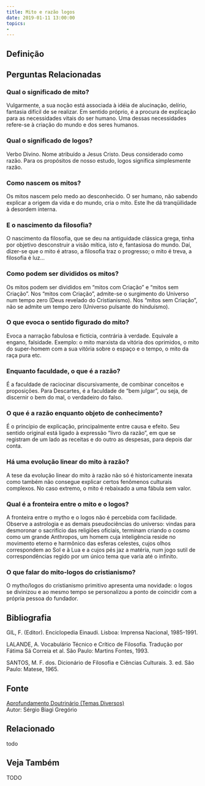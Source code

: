 ```yaml
---
title: Mito e razão logos
date: 2019-01-11 13:00:00
topics: 
- 
---
```


## Definição


## Perguntas Relacionadas

### Qual o significado de mito?
Vulgarmente, a sua noção está associada à idéia de alucinação,
delírio, fantasia difícil de se realizar. Em sentido próprio, é a
procura de explicação para as necessidades vitais do ser humano. Uma
dessas necessidades refere-se à criação do mundo e dos seres humanos.

### Qual o significado de logos?
Verbo Divino. Nome atribuído a Jesus Cristo. Deus considerado como
razão. Para os propósitos de nosso estudo, logos significa
simplesmente razão.

### Como nascem os mitos?
Os mitos nascem pelo medo ao desconhecido. O ser humano, não sabendo
explicar a origem da vida e do mundo, cria o mito. Este lhe dá
tranqüilidade à desordem interna.

### E o nascimento da filosofia?
O nascimento da filosofia, que se deu na antiguidade clássica grega,
tinha por objetivo desconstruir a visão mítica, isto é, fantasiosa do
mundo. Daí, dizer-se que o mito é atraso, a filosofia traz o progresso;
o mito é treva, a filosofia é luz...

### Como podem ser divididos os mitos?
Os mitos podem ser divididos em “mitos com Criação” e “mitos sem
Criação”. Nos “mitos com Criação”, admite-se o surgimento do Universo
num tempo zero (Deus revelado do Cristianismo). Nos “mitos sem
Criação”, não se admite um tempo zero (Universo pulsante do hinduísmo).

### O que evoca o sentido figurado do mito?
Evoca a narração fabulosa e fictícia, contrária à verdade. Equivale a
engano, falsidade. Exemplo: o mito marxista da vitória dos oprimidos, o
mito do super-homem com a sua vitória sobre o espaço e o tempo, o mito
da raça pura etc.

### Enquanto faculdade, o que é a razão?
É a faculdade de raciocinar discursivamente, de combinar conceitos e
proposições. Para Descartes, é a faculdade de “bem julgar”, ou seja, de
discernir o bem do mal, o verdadeiro do falso.

### O que é a razão enquanto objeto de conhecimento?
É o princípio de explicação, principalmente entre causa e efeito. Seu
sentido original está ligado à expressão “livro da razão”, em que se
registram de um lado as receitas e do outro as despesas, para depois dar
conta.

### Há uma evolução linear do mito à razão?
A tese da evolução linear do mito à razão não só é historicamente
inexata como também não consegue explicar certos fenômenos culturais
complexos. No caso extremo, o mito é rebaixado a uma fábula sem valor.

### Qual é a fronteira entre o mito e o logos?
A fronteira entre o mytho e o logos não é percebida com facilidade.
Observe a astrologia e as demais pseudociências do universo: vindas para
desmoronar o sacrifício das religiões oficiais, terminam criando o cosmo
como um grande Anthropos, um homem cuja inteligência reside no
movimento eterno e harmônico das esferas celestes, cujos olhos
correspondem ao Sol e à Lua e a cujos pés jaz a matéria, num jogo sutil
de correspondências regido por um único tema que varia até o infinito.

### O que falar do mito-logos do cristianismo?
O mytho/logos do cristianismo primitivo apresenta uma novidade: o
logos se divinizou e ao mesmo tempo se personalizou a ponto de
coincidir com a própria pessoa do fundador.





## Bibliografia

GIL, F. (Editor). Enciclopedia Einaudi. Lisboa: Imprensa Nacional,
1985-1991.

LALANDE, A. Vocabulário Técnico e Crítico de Filosofia. Tradução por
Fátima Sá Correia et al. São Paulo: Martins Fontes, 1993.

SANTOS, M. F. dos. Dicionário de Filosofia e Ciências Culturais. 3.
ed. São Paulo: Matese, 1965.

## Fonte
[Aprofundamento Doutrinário (Temas Diversos)](https://sites.google.com/view/aprofundamentodoutrinario/mito-e-razão-logos)  
Autor: Sérgio Biagi Gregório



## Relacionado
todo

## Veja Também
TODO


